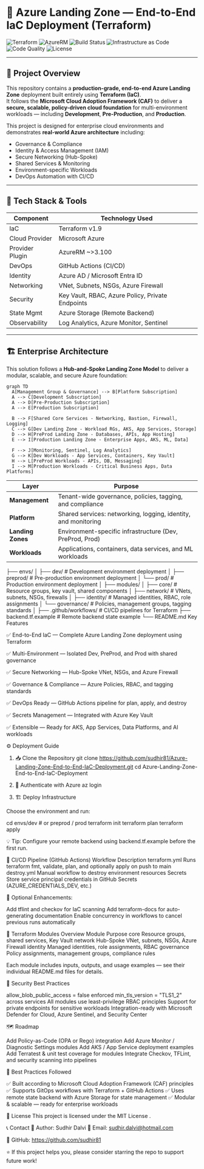 
# 🚀 Azure Landing Zone — End-to-End IaC Deployment (Terraform)

![Terraform](https://img.shields.io/badge/Terraform-v1.9-blueviolet?logo=terraform)
![AzureRM](https://img.shields.io/badge/AzureRM-~%3E3.100-0078D7?logo=microsoft-azure)
![Build Status](https://img.shields.io/github/actions/workflow/status/sudhir81/Azure-Landing-Zone-End-to-End-IaC-Deployment/terraform.yml?label=CI%2FCD%20Pipeline)
![Infrastructure as Code](https://img.shields.io/badge/IaC-Terraform%20%26%20Azure-blue)
![Code Quality](https://img.shields.io/badge/Code%20Quality-Enterprise%20Grade-success)
![License](https://img.shields.io/badge/License-MIT-green)

---

## 📘 Project Overview

This repository contains a **production-grade, end-to-end Azure Landing Zone** deployment built entirely using **Terraform (IaC)**.  
It follows the **Microsoft Cloud Adoption Framework (CAF)** to deliver a **secure, scalable, policy-driven cloud foundation** for multi-environment workloads — including **Development**, **Pre-Production**, and **Production**.

This project is designed for enterprise cloud environments and demonstrates **real-world Azure architecture** including:

- Governance & Compliance  
- Identity & Access Management (IAM)  
- Secure Networking (Hub-Spoke)  
- Shared Services & Monitoring  
- Environment-specific Workloads  
- DevOps Automation with CI/CD  

---

## 🧠 Tech Stack & Tools

| Component | Technology Used |
|----------|------------------|
| IaC | Terraform v1.9 |
| Cloud Provider | Microsoft Azure |
| Provider Plugin | AzureRM ~>3.100 |
| DevOps | GitHub Actions (CI/CD) |
| Identity | Azure AD / Microsoft Entra ID |
| Networking | VNet, Subnets, NSGs, Azure Firewall |
| Security | Key Vault, RBAC, Azure Policy, Private Endpoints |
| State Mgmt | Azure Storage (Remote Backend) |
| Observability | Log Analytics, Azure Monitor, Sentinel |

---

## 🏗️ Enterprise Architecture

This solution follows a **Hub-and-Spoke Landing Zone Model** to deliver a modular, scalable, and secure Azure foundation:

```mermaid
graph TD
  A[Management Group & Governance] --> B[Platform Subscription]
  A --> C[Development Subscription]
  A --> D[Pre-Production Subscription]
  A --> E[Production Subscription]

  B --> F[Shared Core Services - Networking, Bastion, Firewall, Logging]
  C --> G[Dev Landing Zone - Workload RGs, AKS, App Services, Storage]
  D --> H[PreProd Landing Zone - Databases, APIs, App Hosting]
  E --> I[Production Landing Zone - Enterprise Apps, AKS, ML, Data]

  F --> J[Monitoring, Sentinel, Log Analytics]
  G --> K[Dev Workloads - App Services, Containers, Key Vault]
  H --> L[PreProd Workloads - APIs, DB, Messaging]
  I --> M[Production Workloads - Critical Business Apps, Data Platforms]
```

| Layer             | Purpose                                                        |
| ----------------- | -------------------------------------------------------------- |
| **Management**    | Tenant-wide governance, policies, tagging, and compliance      |
| **Platform**      | Shared services: networking, logging, identity, and monitoring |
| **Landing Zones** | Environment-specific infrastructure (Dev, PreProd, Prod)       |
| **Workloads**     | Applications, containers, data services, and ML workloads      |

├── envs/
│   ├── dev/             # Development environment deployment
│   ├── preprod/         # Pre-production environment deployment
│   └── prod/            # Production environment deployment
│
├── modules/
│   ├── core/            # Resource groups, key vault, shared components
│   ├── network/         # VNets, subnets, NSGs, firewalls
│   ├── identity/        # Managed identities, RBAC, role assignments
│   └── governance/      # Policies, management groups, tagging standards
│
├── .github/workflows/   # CI/CD pipelines for Terraform
├── backend.tf.example   # Remote backend state example
└── README.md
Key Features

✅ End-to-End IaC — Complete Azure Landing Zone deployment using Terraform

✅ Multi-Environment — Isolated Dev, PreProd, and Prod with shared governance

✅ Secure Networking — Hub-Spoke VNet, NSGs, and Azure Firewall

✅ Governance & Compliance — Azure Policies, RBAC, and tagging standards

✅ DevOps Ready — GitHub Actions pipeline for plan, apply, and destroy

✅ Secrets Management — Integrated with Azure Key Vault

✅ Extensible — Ready for AKS, App Services, Data Platforms, and AI workloads

⚙️ Deployment Guide
1. 📥 Clone the Repository
git clone https://github.com/sudhir81/Azure-Landing-Zone-End-to-End-IaC-Deployment.git
cd Azure-Landing-Zone-End-to-End-IaC-Deployment

2. 🔐 Authenticate with Azure
az login

3. 🏗️ Deploy Infrastructure

Choose the environment and run:

cd envs/dev       # or preprod / prod
terraform init
terraform plan
terraform apply


💡 Tip: Configure your remote backend using backend.tf.example before the first run.

🤖 CI/CD Pipeline (GitHub Actions)
Workflow	Description
terraform.yml	Runs terraform fmt, validate, plan, and optionally apply on push to main
destroy.yml	Manual workflow to destroy environment resources
Secrets	Store service principal credentials in GitHub Secrets (AZURE_CREDENTIALS_DEV, etc.)

🔧 Optional Enhancements:

Add tflint and checkov for IaC scanning
Add terraform-docs for auto-generating documentation
Enable concurrency in workflows to cancel previous runs automatically

🧩 Terraform Modules Overview
Module	Purpose
core	Resource groups, shared services, Key Vault
network	Hub-Spoke VNet, subnets, NSGs, Azure Firewall
identity	Managed identities, role assignments, RBAC
governance	Policy assignments, management groups, compliance rules

Each module includes inputs, outputs, and usage examples — see their individual README.md files for details.

🔐 Security Best Practices

allow_blob_public_access = false enforced
min_tls_version = "TLS1_2" across services
All modules use least-privilege RBAC principles
Support for private endpoints for sensitive workloads
Integration-ready with Microsoft Defender for Cloud, Azure Sentinel, and Security Center

🗺️ Roadmap

 Add Policy-as-Code (OPA or Rego) integration
 Add Azure Monitor / Diagnostic Settings modules
 Add AKS / App Service deployment examples
 Add Terratest & unit test coverage for modules
 Integrate Checkov, TFLint, and security scanning into pipelines

🧠 Best Practices Followed

✅ Built according to Microsoft Cloud Adoption Framework (CAF) principles
✅ Supports GitOps workflows with Terraform + GitHub Actions
✅ Uses remote state backend with Azure Storage for state management
✅ Modular & scalable — ready for enterprise workloads

📜 License
This project is licensed under the MIT License
.

📞 Contact
👤 Author: Sudhir Dalvi
📧 Email: sudhir.dalvi@hotmail.com

🔗 GitHub: https://github.com/sudhir81

⭐ If this project helps you, please consider starring the repo to support future work!
